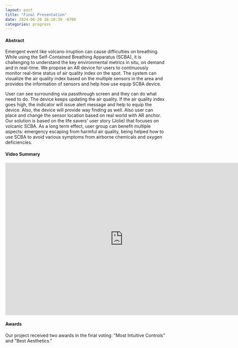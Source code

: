 ```yaml
---
layout: post
title: "Final Presentation"
date: 2024-06-20 16:10:39 -0700
categories: progress
---
```


#### Abstract

Emergent event like volcano irruption can cause difficulties on breathing. While using the Self-Contained Breathing Apparatus (SCBA), it is challenging to understand the key environmental metrics in situ, on demand and in real-time. We propose an AR device for users to continuously monitor real-time status of air quality index on the spot. The system can visualize the air quality index based on the multiple sensors in the area and provides the information of sensors and help how use equip SCBA device.

User can see surrounding via passthrough screen and they can do what need to do. The device keeps updating the air quality. If the air quality index goes high, the indicator will issue alert message and help to equip the device. Also, the device will provide way finding as well. Also user can place and change the sensor location based on real world with AR anchor. Our solution is based on the life savers' user story (Jolie) that focuses on volcanic SCBA. As a long term effect, user group can benefit multiple aspects: emergency escaping from harmful air quality, being helped how to use SCBA to avoid various symptoms from airborne chemicals and oxygen deficiencies.

#### Video Summary

<iframe width="740" height="480" src="https://www.youtube.com/embed/RXyivbpIYBw?si=VGgZLfY9tpMGQUBv" title="YouTube video player" frameborder="0" allow="accelerometer; autoplay; clipboard-write; encrypted-media; gyroscope; picture-in-picture; web-share" referrerpolicy="strict-origin-when-cross-origin" allowfullscreen></iframe>

#### Awards

Our project received two awards in the final voting: "Most Intuitive Controls" and "Best Aesthetics."

